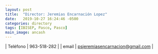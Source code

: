 ```yaml
---
layout: post
title:  "Director: Jeremias Encarnación Lopez"
date:   2019-10-27 16:24:46 -0500
categories: directory
tags: [IBISEP, Pasco, Pasco]
main_image: ancash
---
```


| Teléfono  | 963-518-282 |
| email     | psjeremiasencarnacion@gmail.com |
